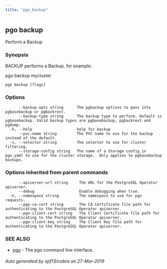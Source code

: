 ```yaml
---
title: "pgo_backup"
---
```

## pgo backup

Perform a Backup

### Synopsis

BACKUP performs a Backup, for example:

  pgo backup mycluster

```
pgo backup [flags]
```

### Options

```
      --backup-opts string      The pgbackup options to pass into pgbasebackup or pgbackrest.
      --backup-type string      The backup type to perform. Default is pgbasebackup. Valid backup types are pgbasebackup, pgbackrest and pgdump.
  -h, --help                    help for backup
      --pvc-name string         The PVC name to use for the backup instead of the default.
  -s, --selector string         The selector to use for cluster filtering.
      --storage-config string   The name of a Storage config in pgo.yaml to use for the cluster storage.  Only applies to pgbasebackup backups.
```

### Options inherited from parent commands

```
      --apiserver-url string     The URL for the PostgreSQL Operator apiserver.
      --debug                    Enable debugging when true.
  -n, --namespace string         The namespace to use for pgo requests.
      --pgo-ca-cert string       The CA Certificate file path for authenticating to the PostgreSQL Operator apiserver.
      --pgo-client-cert string   The Client Certificate file path for authenticating to the PostgreSQL Operator apiserver.
      --pgo-client-key string    The Client Key file path for authenticating to the PostgreSQL Operator apiserver.
```

### SEE ALSO

* [pgo](/operatorcli/cli/pgo/)	 - The pgo command line interface.

###### Auto generated by spf13/cobra on 27-Mar-2019

